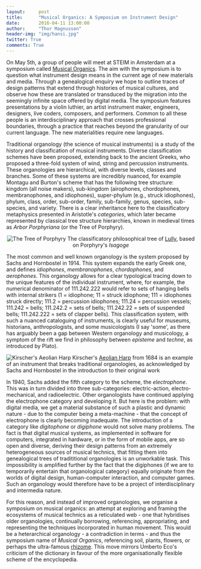 ```yaml
---
layout:     post
title:      "Musical Organics: A Symposium on Instrument Design"
date:       2016-04-11 13:00:00
author:     "Thor Magnusson"
header-img: "img/hansi.jpg"
twitter: True
comments: True
---
```


<p>On May 5th, a group of people will meet at STEIM in Amsterdam at a symposium called <a href="http://www.sonicwriting.org/steim.html">Musical Organics</a>. The aim with the symposium is to question what instrument design means in the current age of new materials and media. Through a genealogical enquiry we hope to outline traces of design patterns that extend through histories of musical cultures, and observe how these are translated or transduced by the migration into the seemingly infinite space offered by digital media. The symposium features presentations by a violin luthier, an artist instrument maker, engineers, designers, live coders, composers, and performers. Common to all these people is an interdisciplinary approach that crosses professional boundaries, through a practice that reaches beyond the granularity of our current language. The new materialities require new languages.

<p>Traditional organology (the science of musical instruments) is a study of the history and classification of musical instruments. Diverse classification schemes have been proposed, extending back to the ancient Greeks, who proposed a three-fold system of wind, string and percussion instruments. These organologies are hierarchical, with diverse levels, classes and branches. Some of these systems are incredibly nuanced, for example Montagu and Burton's scheme that has the following tree structure: kingdom (all noise makers), sub-kingdom (airophones, chordophones, membranophones, and idiophones), super-phylum (e.g., struck idiophones), phylum, class, order, sub-order, family, sub-family, genus, species, sub-species, and variety. There is a clear inheritance here to the classificatory metaphysics presented in Aristotle's <i>categories</i>, which later became represented by classical tree structure hierarchies, known in medieval times as <i>Arbor Porphyriana</i> (or the Tree of Porphyry).

<p><center><img src="{{ site.baseurl }}/img/arbor.jpg" alt="The Tree of Porphyry">
<span class="caption text-muted">The classificatory philosophical tree of <a href="https://commons.wikimedia.org/wiki/File%3AArborLulle.jpg">Lully</a>, based on Porphyry's <i>Isagoge</i></span></center>

<p>The most common and well known organology is the system proposed by Sachs and Hornbostel in 1914. This system expands the early Greek one, and defines <i>idiophones</i>, <i>membranophones</i>, <i>chordophones</i>, and <i>aerophones</i>. This organology allows for a clear typological tracing down to the unique features of the individual instrument, where, for example, the numerical denominator of 111.242.222 would refer to sets of hanging bells with internal strikers (1 = idiophone; 11 = struck idiophone; 111 = idiophones struck directly; 111.2 = percussion idiophones; 111.24 = percussion vessels; 111.242 = bells; 111.242.2 = sets of bells; 111.242.22 = sets of suspended bells; 111.242.222 = sets of clapper bells). This classification system, with such a nuanced cataloguing of instruments, is clearly useful for museums, historians, anthropologists, and some musicologists (I say 'some', as there has arguably been a gap between Western organology and musicology, a symptom of the rift we find in philosophy between <i>episteme</i> and <i>techne</i>, as introduced by Plato). 

<p><img src="{{ site.baseurl }}/img/kirscher.jpg" alt="Kirscher's Aeolian Harp">
<span class="caption text-muted">Kirscher's <a href="https://commons.wikimedia.org/wiki/File:Fotothek_df_tg_0008349_Akustik_%5E_Schall_%5E_Harfe_%5E_Aeolsharfe_%5E_Windharfe_%5E_Musikinstrument_%5E_Saiteninst.jpg">Aeolian Harp</a> from 1684 is an example of an instrument that breaks traditional organologies, as acknowledged by Sachs and Hornbostel in the introduction to their original work</span>

<p>In 1940, Sachs added the fifth category to the scheme, the <i>electrophone</i>. This was in turn divided into three sub-categories: electric-action, electro-mechanical, and radioelectric. Other organologists have continued applying the electrophone category and developing it. But here is the problem: with digital media, we get a material substance of such a plastic and dynamic nature - due to the computer being a meta-machine - that the concept of electrophone is clearly becoming inadequate. The introduction of a category like <i>digitophone</i> or <i>digiphone</i> would not solve many problems. The fact is that digital musical systems, as implemented in software for computers, integrated in hardware, or in the form of mobile apps, are so open and diverse, deriving their design patterns from an extremely heterogeneous sources of musical technics, that fitting them into genealogical trees of tradititional organologies is an unworkable task. This impossibility is amplified further by the fact that the digiphones (if we are to temporarily entertain that organological category) equally originate from the worlds of digital design, human-computer interaction, and computer games. Such an organology would therefore have to be a project of interdisciplinary and intermedia nature.

<p>For this reason, and instead of improved organologies, we organise a symposium on musical organics: an attempt at exploring and framing the ecosystems of musical technics as a reticulated web - one that hybridises older organologies, continually borrowing, referencing, appropriating, and representing the techniques incorporated in human movement. This would be a heterarchical organology - a contradiction in terms - and thus the symposium name of <i>Musical Organics</i>, referencing soil, plants, flowers, or perhaps the ultra-famous <a href="https://www.youtube.com/watch?v=gnteiRO-XfU">rhizome</a>. This move mirrors Umberto Eco's criticism of the dictionary in favour of the more organisationally flexible scheme of the encyclopedia.



